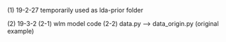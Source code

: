 (1) 19-2-27
temporarily used as lda-prior folder

(2) 19-3-2
(2-1) wlm model code
(2-2) data.py --> data_origin.py (original example)
